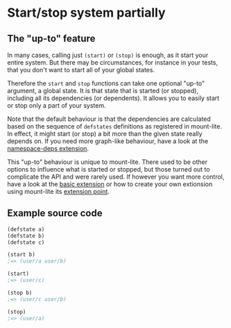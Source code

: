 # Start/stop system partially

## The "up-to" feature

In many cases, calling just `(start)` or `(stop)` is enough, as it start your entire system.
But there may be circumstances, for instance in your tests, that you don't want to start all of your global states.

Therefore the `start` and `stop` functions can take one optional "up-to" argument, a global state.
It is that state that is started (or stopped), including all its dependencies (or dependents).
It allows you to easily start or stop only a part of your system.

Note that the default behaviour is that the dependencies are calculated based on the sequence of `defstates` definitions as registered in mount-lite.
In effect, it might start (or stop) a bit more than the given state really depends on.
If you need more graph-like behaviour, have a look at the [namespace-deps extension](api/extensions/namespace-deps).

This "up-to" behaviour is unique to mount-lite.
There used to be other options to influence what is started or stopped, but those turned out to complicate the API and were rarely used.
If however you want more control, have a look at the [basic extension](api/extensions/basic) or how to create your own extionsion using mount-lite its [extension point](extending-mount).

## Example source code

```clj
(defstate a)
(defstate b)
(defstate c)

(start b)
;=> (user/a user/b)

(start)
;=> (user/c)

(stop b)
;=> (user/c user/b)

(stop)
;=> (user/a)
```
